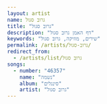 ```yaml
---
layout: artist
name: גרוב סגול
title: "גרוב סגול"
description: "דף האמן גרוב סגול"
keywords: "שירים, מוזיקה, גרוב סגול"
permalink: /artists/גרוב-סגול/
redirect_from:
  - /artists/list/גרוב סגול
songs:
  - number: "46357"
    name: "נשמה"
    album: "סינגלים"
    artist: "גרוב סגול"
---
```

